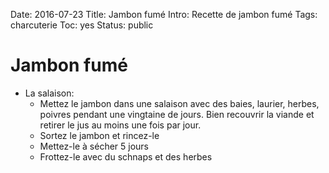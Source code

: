 Date: 2016-07-23
Title: Jambon fumé
Intro: Recette de jambon fumé
Tags: charcuterie
Toc: yes
Status: public

# Jambon fumé
* La salaison:
	* Mettez le jambon dans une salaison avec des baies, laurier, herbes, poivres pendant une vingtaine de jours. Bien recouvrir la viande et retirer le jus au moins une fois par jour.
	* Sortez le jambon et rincez-le
	* Mettez-le à sécher 5 jours
	* Frottez-le avec du schnaps et des herbes

